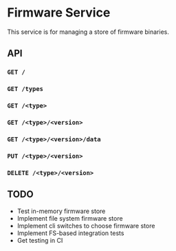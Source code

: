 # Firmware Service

This service is for managing a store of firmware binaries.

## API

### `GET /`

### `GET /types`

### `GET /<type>`

### `GET /<type>/<version>`

### `GET /<type>/<version>/data`

### `PUT /<type>/<version>`

### `DELETE /<type>/<version>`

## TODO

* Test in-memory firmware store
* Implement file system firmware store
* Implement cli switches to choose firmware store
* Implement FS-based integration tests
* Get testing in CI

